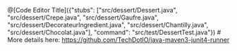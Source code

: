 @[Code Editor Title]({"stubs": ["src/dessert/Dessert.java", "src/dessert/Crepe.java", "src/dessert/Gaufre.java", "src/dessert/DecorateurIngredient.java", "src/dessert/Chantilly.java", "src/dessert/Chocolat.java"], 
"command": "src/test/DessertTest.java"})
    # More details here: https://github.com/TechDotIO/java-maven3-junit4-runner
